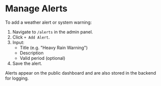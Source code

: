 # Manage Alerts

To add a weather alert or system warning:

1. Navigate to `/alerts` in the admin panel.
2. Click `+ Add Alert`.
3. Input:
   - Title (e.g. "Heavy Rain Warning")
   - Description
   - Valid period (optional)
4. Save the alert.

Alerts appear on the public dashboard and are also stored in the backend for logging.

